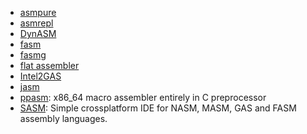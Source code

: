 - [asmpure](https://github.com/skywind3000/asmpure)
- [asmrepl](https://github.com/tenderlove/asmrepl)
- [DynASM](http://luajit.org/dynasm_features.html)
- [fasm](https://github.com/tgrysztar/fasm)
- [fasmg](https://github.com/tgrysztar/fasmg)
- [flat assembler](https://flatassembler.net/)
- [Intel2GAS](https://github.com/skywind3000/Intel2GAS)
- [jasm](https://github.com/86hh/jasm)
- [ppasm](https://github.com/notfoundry/ppasm): x86_64 macro assembler entirely in C preprocessor
- [SASM](https://github.com/Dman95/SASM): Simple crossplatform IDE for NASM, MASM, GAS and FASM assembly languages.

